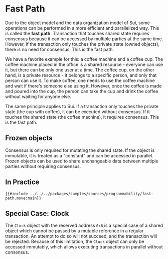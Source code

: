 # Fast Path

Due to the object model and the data organization model of Sui, some operations can be performed in
a more efficient and parallelized way. This is called the **fast path**. Transaction that touches
shared state requires consensus because it can be accessed by multiple parties at the same time.
However, if the transaction only touches the private state (owned objects), there is no need for
consensus. This is the fast path.

We have a favorite example for this: a coffee machine and a coffee cup. The coffee machine placed in
the office is a shared resource - everyone can use it, but there can be only one user at a time. The
coffee cup, on the other hand, is a private resource - it belongs to a specific person, and only
that person can use it. To make coffee, one needs to use the coffee machine and wait if there's
someone else using it. However, once the coffee is made and poured into the cup, the person can take
the cup and drink the coffee without waiting for anyone else.

The same principle applies to Sui. If a transaction only touches the private state (the cup with
coffee), it can be executed without consensus. If it touches the shared state (the coffee machine),
it requires consensus. This is the fast path.

## Frozen objects

Consensus is only required for mutating the shared state. If the object is immutable, it is treated
as a "constant" and can be accessed in parallel. Frozen objects can be used to share unchangeable
data between multiple parties without requiring consensus.

## In Practice

```move
{{#include ../../../packages/samples/sources/programmability/fast-path.move:main}}
```

## Special Case: Clock

The `Clock` object with the reserved address `0x6` is a special case of a shared object which cannot
be passed by a mutable reference in a regular transaction. An attempt to do so will not succeed, and
the transaction will be rejected. Because of this limitation, the `Clock` object can only be
accessed immutably, which allows executing transactions in parallel without consensus.

<!-- Add more on why and how -->
